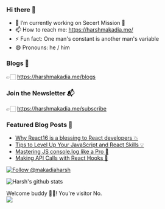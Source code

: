 ### Hi there 👋

- 🔭 I’m currently working on Secert Mission 🚀
- 📫 How to reach me: https://harshmakadia.me/
- ⚡ Fun fact: One man's constant is another man's variable
- 😄 Pronouns: he / him

### Blogs 📕
👉🏻 https://harshmakadia.me/blogs


### Join the Newsletter 📬
👉🏻 https://harshmakadia.me/subscribe

### Featured Blog Posts 🌟
<!-- BLOG-POST-LIST:START -->
- [Why React16 is a blessing to React developers 💥](https://medium.com/free-code-camp/why-react16-is-a-blessing-to-react-developers-31433bfc210a)
- [Tips to Level Up Your JavaScript and React Skills 💡](https://medium.com/better-programming/tips-to-level-up-your-javascript-and-react-skills-62bfbbb9b4d)
- [Mastering JS console.log like a Pro 🎯](https://medium.com/javascript-in-plain-english/mastering-js-console-log-like-a-pro-1c634e6393f9)
- [Making API Calls with React Hooks 🔆](https://blog.bitsrc.io/making-api-calls-with-react-hooks-748ebfc7de8c)
<!-- BLOG-POST-LIST:END -->


<a href="https://twitter.com/intent/follow?screen_name=makadiaharsh"><img src="https://img.shields.io/twitter/follow/makadiaharsh.svg?label=Follow%20@makadiaharsh" alt="Follow @makadiaharsh"></img></a>
</p>

![Harsh's github stats](https://github-readme-stats.vercel.app/api?username=harshmakadia&theme=onedark&show_icons=true&count_private=true)

<p> 
  Welcome buddy 👋🏻! You're visitor No. <br>
  <img src="https://profile-counter.glitch.me/HarshMakadia/count.svg" />
</p>

<!--
**Harshmakadia/Harshmakadia** is a ✨ _special_ ✨ repository because its `README.md` (this file) appears on your GitHub profile.

Here are some ideas to get you started:

- 🔭 I’m currently working on Secert Mission 🚀
- 📫 How to reach me: harshmakadia.github.io
- ⚡ Fun fact: One man's constant is another man's variable
-->
